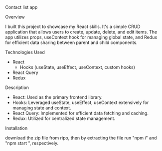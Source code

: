 Contact list app

Overview

I built this project to showcase my React skills. 
It's a simple CRUD application that allows users to create, update, delete, and edit items. 
The app utilizes props, useContext hook for managing global state, and Redux for efficient data sharing between parent and child components.

Technologies Used
- React
  + Hooks (useState, useEffect, useContext, custom hooks)
- React Query
- Redux
  
Description

- React: Used as the primary frontend library.
- Hooks: Leveraged useState, useEffect, useContext extensively for managing state and context.
- React Query: Implemented for efficient data fetching and caching.
- Redux: Utilized for centralized state management.

		
Installation

download the zip file from ripo, 
then by extracting the file run "npm i" and "npm start ",
respectively.




